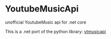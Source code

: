 # YoutubeMusicApi
unofficial YoutubeMusic api for .net core

This is a .net port of the python library: [ytmusicapi](https://github.com/sigma67/ytmusicapi)
